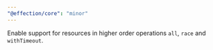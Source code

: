 ```yaml
---
"@effection/core": "minor"
---
```


Enable support for resources in higher order operations `all`, `race` and `withTimeout`.
